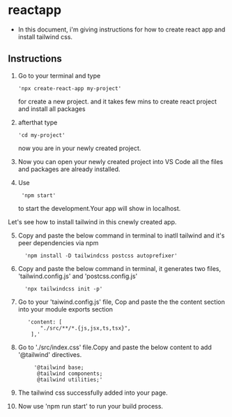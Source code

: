 # reactapp

- In this document, i'm giving instructions for how to create react app and install tailwind css.

## Instructions

1.  Go to your terminal and type

        'npx create-react-app my-project'

    for create a new project. and it takes few mins to create react project and install all packages

2.  afterthat type

        'cd my-project'

    now you are in your newly created project.

3.  Now you can open your newly created project into VS Code all the files and packages are already installed.

4.  Use

         'npm start'

    to start the development.Your app will show in localhost.

Let's see how to install tailwind in this cnewly created app.

5.  Copy and paste the below command in terminal to inatll tailwind and it's peer dependencies via npm

          'npm install -D tailwindcss postcss autoprefixer'

6.  Copy and paste the below command in terminal, it generates two files, 'tailwind.config.js' and 'postcss.config.js'

          'npx tailwindcss init -p'

7.  Go to your 'taiwind.config.js' file, Cop and paste the the content section into your module exports section

           'content: [
               "./src/**/*.{js,jsx,ts,tsx}",
            ],'

8.  Go to './src/index.css' file.Copy and paste the below content to add '@tailwind' directives.

             '@tailwind base;
              @tailwind components;
              @tailwind utilities;'

9.  The tailwind css successfully added into your page.

10. Now use
    'npm run start'
    to run your build process.
